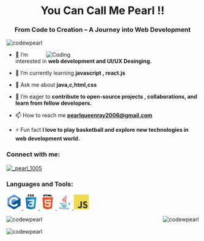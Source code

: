 <h1 align="center">You Can Call Me Pearl !!</h1>
<h3 align="center">From Code to Creation – A Journey into Web Development</h3>

<p align="left"> <img src="https://komarev.com/ghpvc/?username=codewpearl&label=Profile%20views&color=0e75b6&style=flat" alt="codewpearl" /> </p>


<img align="right" alt="Coding" width="400" src="https://user-images.githubusercontent.com/74038190/213760705-0d5bf320-4f43-4352-b74b-0889ae726bf7.gif">


- 🔭 I’m interested in **web development and UI/UX Desinging.**

- 🌱 I’m currently learning **javascript , react.js**

- 💬 Ask me about **java,c,html,css**

- 👯 I’m eager to **contribute to open-source projects , collaborations, and learn from fellow developers.**

- 📫 How to reach me **pearlqueenray2006@gmail.com**

- ⚡ Fun fact **I love to play basketball and explore new technologies in web development world.**

<h3 align="left">Connect with me:</h3>
<p align="left">

<a href="https://instagram.com/_pearl_1005" target="blank"><img align="center" src="https://raw.githubusercontent.com/rahuldkjain/github-profile-readme-generator/master/src/images/icons/Social/instagram.svg" alt="_pearl_1005" height="30" width="40" /></a>
</p>

<h3 align="left">Languages and Tools:</h3>
<p align="left"> <a href="https://www.cprogramming.com/" target="_blank" rel="noreferrer"> <img src="https://raw.githubusercontent.com/devicons/devicon/master/icons/c/c-original.svg" alt="c" width="40" height="40"/> </a> <a href="https://www.w3schools.com/css/" target="_blank" rel="noreferrer"> <img src="https://raw.githubusercontent.com/devicons/devicon/master/icons/css3/css3-original-wordmark.svg" alt="css3" width="40" height="40"/> </a> <a href="https://www.w3.org/html/" target="_blank" rel="noreferrer"> <img src="https://raw.githubusercontent.com/devicons/devicon/master/icons/html5/html5-original-wordmark.svg" alt="html5" width="40" height="40"/> </a> <a href="https://www.java.com" target="_blank" rel="noreferrer"> <img src="https://raw.githubusercontent.com/devicons/devicon/master/icons/java/java-original.svg" alt="java" width="40" height="40"/> </a> <a href="https://developer.mozilla.org/en-US/docs/Web/JavaScript" target="_blank" rel="noreferrer"> <img src="https://raw.githubusercontent.com/devicons/devicon/master/icons/javascript/javascript-original.svg" alt="javascript" width="40" height="40"/> 
</a> </p>


<p><img align="left" src="https://github-readme-stats.vercel.app/api/top-langs?username=codewpearl&show_icons=true&locale=en&layout=compact" alt="codewpearl" /></p>

<p>&nbsp;<img align="right" src="https://github-readme-stats.vercel.app/api?username=codewpearl&show_icons=true&locale=en" alt="codewpearl" /></p>

<p><img align="center" src="https://github-readme-streak-stats.herokuapp.com/?user=codewpearl&" alt="codewpearl" /></p>

  

<!---
CodeWPearl/CodeWPearl is a ✨ special ✨ repository because its `README.md` (this file) appears on your GitHub profile.
You can click the Preview link to take a look at your changes.
--->
